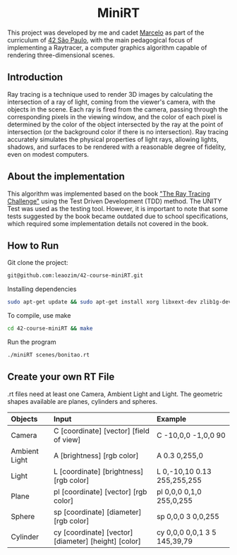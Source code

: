 <h1 align=center>MiniRT</h1>

This project was developed by me and cadet  <a href="https://github.com/meritissimo1">Marcelo</a> as part of the curriculum of <a href="https://github.com/42sp">42 São Paulo</a>, with the main pedagogical focus of implementing a Raytracer, a computer graphics algorithm capable of rendering three-dimensional scenes.

## Introduction
Ray tracing is a technique used to render 3D images by calculating the intersection of a ray of light, coming from the viewer's camera, with the objects in the scene. Each ray is fired from the camera, passing through the corresponding pixels in the viewing window, and the color of each pixel is determined by the color of the object intersected by the ray at the point of intersection (or the background color if there is no intersection).
Ray tracing accurately simulates the physical properties of light rays, allowing lights, shadows, and surfaces to be rendered with a reasonable degree of fidelity, even on modest computers.

## About the implementation

This algorithm was implemented based on the book <a href="http://raytracerchallenge.com/">"The Ray Tracing Challenge"</a> using the Test Driven Development (TDD) method. The UNITY Test was used as the testing tool. However, it is important to note that some tests suggested by the book became outdated due to school specifications, which required some implementation details not covered in the book.

## How to Run 

Git clone the project:
```sh
git@github.com:leaozim/42-course-miniRT.git
```
Installing dependencies
```sh
sudo apt-get update && sudo apt-get install xorg libxext-dev zlib1g-dev
```
To compile, use make
```sh
cd 42-course-miniRT && make
```
Run the program
```sh
./miniRT scenes/bonitao.rt
```
## Create your own RT File

.rt files need at least one Camera, Ambient Light and Light. The geometric shapes available are planes, cylinders and spheres.

| **Objects**   | **Input**                                            | **Example**                  |
| :----         | :--------------------------------------------------- | :--------------------------- |
| Camera        | C  [coordinate] [vector] [field of view]             | C  -10,0,0 -1,0,0 90         |
| Ambient Light | A  [brightness] [rgb color]                          | A  0.3 0,255,0               |
| Light         | L  [coordinate] [brightness] [rgb color]             | L 0,-10,10 0.13 255,255,255  |
| Plane         | pl [coordinate] [vector] [rgb color]                 | pl 0,0,0 0,1,0 255,0,255     |
| Sphere        | sp [coordinate] [diameter] [rgb color]               | sp 0,0,0 3 0,0,255           |
| Cylinder      | cy [coordinate] [vector] [diameter] [height] [color] | cy 0,0,0 0,0,1 3 5 145,39,79 |
